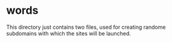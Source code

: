 # words

This directory just contains two files, used for creating randome subdomains with which the sites will be launched.
